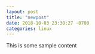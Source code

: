 ```yaml
---
layout: post
title: "newpost"
date: 2018-10-03 23:30:27 -0700
categories: linux
---
```


This is some sample content

